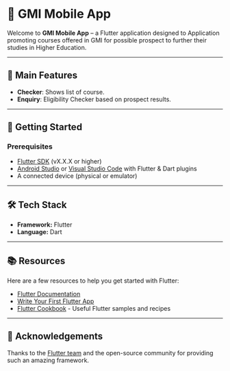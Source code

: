 <h1>📱 GMI Mobile App</h1>

<p>Welcome to <strong>GMI Mobile App</strong> – a Flutter application designed to 
Application promoting courses offered in GMI for possible prospect to further their studies in Higher Education.</p>

<hr>

<h2>🌟 Main Features</h2>
<ul>
  <li><strong>Checker</strong>: Shows list of course.</li>
  <li><strong>Enquiry</strong>: Eligibility Checker based on prospect results.</li>
</ul>

<hr>

<h2>🚀 Getting Started</h2>
<h3>Prerequisites</h3>
<ul>
  <li><a href="https://docs.flutter.dev/get-started/install">Flutter SDK</a> (vX.X.X or higher)</li>
  <li><a href="https://developer.android.com/studio">Android Studio</a> or 
      <a href="https://code.visualstudio.com/">Visual Studio Code</a> with Flutter & Dart plugins</li>
  <li>A connected device (physical or emulator)</li>
</ul>

<hr>

<h2>🛠 Tech Stack</h2>
<ul>
  <li><strong>Framework:</strong> Flutter</li>
  <li><strong>Language:</strong> Dart</li>
</ul>

<hr>

<h2>📚 Resources</h2>
<p>Here are a few resources to help you get started with Flutter:</p>
<ul>
  <li><a href="https://docs.flutter.dev/">Flutter Documentation</a></li>
  <li><a href="https://docs.flutter.dev/get-started/codelab">Write Your First Flutter App</a></li>
  <li><a href="https://docs.flutter.dev/cookbook">Flutter Cookbook</a> - Useful Flutter samples and recipes</li>
</ul>

<hr>

<h2>🙏 Acknowledgements</h2>
<p>Thanks to the <a href="https://flutter.dev/">Flutter team</a> and the open-source community for providing such an amazing framework.</p>

